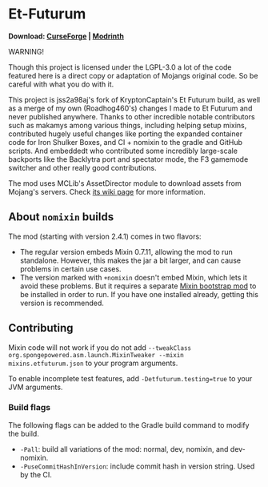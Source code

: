 # Et-Futurum

**Download: [CurseForge](https://www.curseforge.com/minecraft/mc-mods/et-futurum-requiem/files) | [Modrinth](https://modrinth.com/mod/etfuturum/versions)**

WARNING!

Though this project is licensed under the LGPL-3.0 a lot of the code featured here is a direct copy or adaptation of Mojangs original code. So be careful with what you do with it.

This project is jss2a98aj's fork of KryptonCaptain's Et Futurum build, as well as a merge of my own (Roadhog460's) changes I made to Et Futurum and never published anywhere. Thanks to other incredible notable contributors such as makamys among various things, including helping setup mixins, contributed hugely useful changes like porting the expanded container code for Iron Shulker Boxes, and CI + nomixin to the gradle and GitHub scripts. And embeddedt who contributed some incredibly large-scale backports like the Backlytra port and spectator mode, the F3 gamemode switcher and other really good contributions.

The mod uses MCLib's AssetDirector module to download assets from Mojang's servers. Check [its wiki page](https://github.com/makamys/MCLib/wiki/AssetDirector) for more information.

## About `nomixin` builds

The mod (starting with version 2.4.1) comes in two flavors:
* The regular version embeds Mixin 0.7.11, allowing the mod to run standalone. However, this makes the jar a bit larger, and can cause problems in certain use cases.
* The version marked with `+nomixin` doesn't embed Mixin, which lets it avoid these problems. But it requires a separate [Mixin bootstrap mod](https://gist.github.com/makamys/7cb74cd71d93a4332d2891db2624e17c#mixin-bootstrap-mods) to be installed in order to run. If you have one installed already, getting this version is recommended.

## Contributing

Mixin code will not work if you do not add `--tweakClass org.spongepowered.asm.launch.MixinTweaker --mixin mixins.etfuturum.json` to your program arguments.

To enable incomplete test features, add `-Detfuturum.testing=true` to your JVM arguments.

### Build flags

The following flags can be added to the Gradle build command to modify the build.

* `-Pall`: build all variations of the mod: normal, dev, nomixin, and dev-nomixin.
* `-PuseCommitHashInVersion`: include commit hash in version string. Used by the CI.
